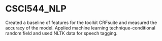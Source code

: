 # CSCI544_NLP
Created a baseline of features for the toolkit CRFsuite and measured the accuracy of the model.
Applied machine learning technique-conditional random field and used NLTK data for speech tagging.
